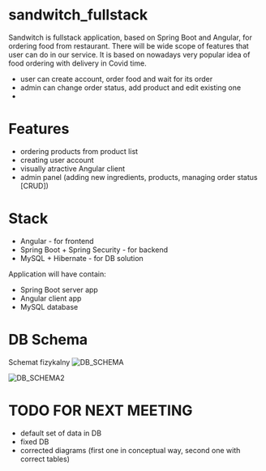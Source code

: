 # sandwitch_fullstack

Sandwitch is fullstack application, based on Spring Boot and Angular, for ordering food from restaurant. There will be wide scope of features that user can do in our service. It is based on nowadays very popular idea of food ordering with delivery in Covid time.

- user can create account, order food and wait for its order
- admin can change order status, add product and edit existing one
- 

# Features
- ordering products from product list
- creating user account
- visually atractive Angular client 
- admin panel (adding new ingredients, products, managing order status [CRUD])

# Stack
* Angular - for frontend
* Spring Boot + Spring Security - for backend
* MySQL + Hibernate - for DB solution

Application will have contain:
- Spring Boot server app
- Angular client app
- MySQL database

# DB Schema
Schemat fizykalny 
![DB_SCHEMA](https://raw.githubusercontent.com/longdavid2k17/sandwitch_fullstack/master/readme_images/db_schema.PNG)

![DB_SCHEMA2](https://raw.githubusercontent.com/longdavid2k17/sandwitch_fullstack/master/readme_images/shema-rel.PNG)

# TODO FOR NEXT MEETING
- default set of data in DB
- fixed DB
- corrected diagrams (first one in conceptual way, second one with correct tables) 
